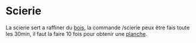 # Scierie

La scierie sert a raffiner du [bois](../ressources/bois.md), la commande /scierie peux être fais toute les 30min, il faut la faire 10 fois pour obtenir une [planche](../ressources/planches.md).&#x20;
